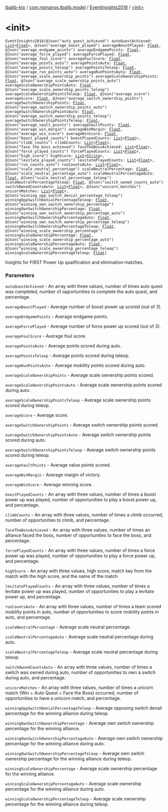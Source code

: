 [tbalib-ktx](../../index.md) / [com.npmanos.tbalib.model](../index.md) / [EventInsights2018](index.md) / [&lt;init&gt;](./-init-.md)

# &lt;init&gt;

`EventInsights2018(@Json("auto_quest_achieved") autoQuestAchieved: `[`List`](https://kotlinlang.org/api/latest/jvm/stdlib/kotlin.collections/-list/index.html)`<`[`Float`](https://kotlinlang.org/api/latest/jvm/stdlib/kotlin/-float/index.html)`>, @Json("average_boost_played") averageBoostPlayed: `[`Float`](https://kotlinlang.org/api/latest/jvm/stdlib/kotlin/-float/index.html)`, @Json("average_endgame_points") averageEndgamePoints: `[`Float`](https://kotlinlang.org/api/latest/jvm/stdlib/kotlin/-float/index.html)`, @Json("average_force_played") averageForcePlayed: `[`Float`](https://kotlinlang.org/api/latest/jvm/stdlib/kotlin/-float/index.html)`, @Json("average_foul_score") averageFoulScore: `[`Float`](https://kotlinlang.org/api/latest/jvm/stdlib/kotlin/-float/index.html)`, @Json("average_points_auto") averagePointsAuto: `[`Float`](https://kotlinlang.org/api/latest/jvm/stdlib/kotlin/-float/index.html)`, @Json("average_points_teleop") averagePointsTeleop: `[`Float`](https://kotlinlang.org/api/latest/jvm/stdlib/kotlin/-float/index.html)`, @Json("average_run_points_auto") averageRunPointsAuto: `[`Float`](https://kotlinlang.org/api/latest/jvm/stdlib/kotlin/-float/index.html)`, @Json("average_scale_ownership_points") averageScaleOwnershipPoints: `[`Float`](https://kotlinlang.org/api/latest/jvm/stdlib/kotlin/-float/index.html)`, @Json("average_scale_ownership_points_auto") averageScaleOwnershipPointsAuto: `[`Float`](https://kotlinlang.org/api/latest/jvm/stdlib/kotlin/-float/index.html)`, @Json("average_scale_ownership_points_teleop") averageScaleOwnershipPointsTeleop: `[`Float`](https://kotlinlang.org/api/latest/jvm/stdlib/kotlin/-float/index.html)`, @Json("average_score") averageScore: `[`Float`](https://kotlinlang.org/api/latest/jvm/stdlib/kotlin/-float/index.html)`, @Json("average_switch_ownership_points") averageSwitchOwnershipPoints: `[`Float`](https://kotlinlang.org/api/latest/jvm/stdlib/kotlin/-float/index.html)`, @Json("average_switch_ownership_points_auto") averageSwitchOwnershipPointsAuto: `[`Float`](https://kotlinlang.org/api/latest/jvm/stdlib/kotlin/-float/index.html)`, @Json("average_switch_ownership_points_teleop") averageSwitchOwnershipPointsTeleop: `[`Float`](https://kotlinlang.org/api/latest/jvm/stdlib/kotlin/-float/index.html)`, @Json("average_vault_points") averageVaultPoints: `[`Float`](https://kotlinlang.org/api/latest/jvm/stdlib/kotlin/-float/index.html)`, @Json("average_win_margin") averageWinMargin: `[`Float`](https://kotlinlang.org/api/latest/jvm/stdlib/kotlin/-float/index.html)`, @Json("average_win_score") averageWinScore: `[`Float`](https://kotlinlang.org/api/latest/jvm/stdlib/kotlin/-float/index.html)`, @Json("boost_played_counts") boostPlayedCounts: `[`List`](https://kotlinlang.org/api/latest/jvm/stdlib/kotlin.collections/-list/index.html)`<`[`Float`](https://kotlinlang.org/api/latest/jvm/stdlib/kotlin/-float/index.html)`>, @Json("climb_counts") climbCounts: `[`List`](https://kotlinlang.org/api/latest/jvm/stdlib/kotlin.collections/-list/index.html)`<`[`Float`](https://kotlinlang.org/api/latest/jvm/stdlib/kotlin/-float/index.html)`>, @Json("face_the_boss_achieved") faceTheBossAchieved: `[`List`](https://kotlinlang.org/api/latest/jvm/stdlib/kotlin.collections/-list/index.html)`<`[`Float`](https://kotlinlang.org/api/latest/jvm/stdlib/kotlin/-float/index.html)`>, @Json("force_played_counts") forcePlayedCounts: `[`List`](https://kotlinlang.org/api/latest/jvm/stdlib/kotlin.collections/-list/index.html)`<`[`Float`](https://kotlinlang.org/api/latest/jvm/stdlib/kotlin/-float/index.html)`>, @Json("high_score") highScore: `[`List`](https://kotlinlang.org/api/latest/jvm/stdlib/kotlin.collections/-list/index.html)`<`[`String`](https://kotlinlang.org/api/latest/jvm/stdlib/kotlin/-string/index.html)`>, @Json("levitate_played_counts") levitatePlayedCounts: `[`List`](https://kotlinlang.org/api/latest/jvm/stdlib/kotlin.collections/-list/index.html)`<`[`Float`](https://kotlinlang.org/api/latest/jvm/stdlib/kotlin/-float/index.html)`>, @Json("run_counts_auto") runCountsAuto: `[`List`](https://kotlinlang.org/api/latest/jvm/stdlib/kotlin.collections/-list/index.html)`<`[`Float`](https://kotlinlang.org/api/latest/jvm/stdlib/kotlin/-float/index.html)`>, @Json("scale_neutral_percentage") scaleNeutralPercentage: `[`Float`](https://kotlinlang.org/api/latest/jvm/stdlib/kotlin/-float/index.html)`, @Json("scale_neutral_percentage_auto") scaleNeutralPercentageAuto: `[`Float`](https://kotlinlang.org/api/latest/jvm/stdlib/kotlin/-float/index.html)`, @Json("scale_neutral_percentage_teleop") scaleNeutralPercentageTeleop: `[`Float`](https://kotlinlang.org/api/latest/jvm/stdlib/kotlin/-float/index.html)`, @Json("switch_owned_counts_auto") switchOwnedCountsAuto: `[`List`](https://kotlinlang.org/api/latest/jvm/stdlib/kotlin.collections/-list/index.html)`<`[`Float`](https://kotlinlang.org/api/latest/jvm/stdlib/kotlin/-float/index.html)`>, @Json("unicorn_matches") unicornMatches: `[`List`](https://kotlinlang.org/api/latest/jvm/stdlib/kotlin.collections/-list/index.html)`<`[`Float`](https://kotlinlang.org/api/latest/jvm/stdlib/kotlin/-float/index.html)`>, @Json("winning_opp_switch_denial_percentage_teleop") winningOppSwitchDenialPercentageTeleop: `[`Float`](https://kotlinlang.org/api/latest/jvm/stdlib/kotlin/-float/index.html)`, @Json("winning_own_switch_ownership_percentage") winningOwnSwitchOwnershipPercentage: `[`Float`](https://kotlinlang.org/api/latest/jvm/stdlib/kotlin/-float/index.html)`, @Json("winning_own_switch_ownership_percentage_auto") winningOwnSwitchOwnershipPercentageAuto: `[`Float`](https://kotlinlang.org/api/latest/jvm/stdlib/kotlin/-float/index.html)`, @Json("winning_own_switch_ownership_percentage_teleop") winningOwnSwitchOwnershipPercentageTeleop: `[`Float`](https://kotlinlang.org/api/latest/jvm/stdlib/kotlin/-float/index.html)`, @Json("winning_scale_ownership_percentage") winningScaleOwnershipPercentage: `[`Float`](https://kotlinlang.org/api/latest/jvm/stdlib/kotlin/-float/index.html)`, @Json("winning_scale_ownership_percentage_auto") winningScaleOwnershipPercentageAuto: `[`Float`](https://kotlinlang.org/api/latest/jvm/stdlib/kotlin/-float/index.html)`, @Json("winning_scale_ownership_percentage_teleop") winningScaleOwnershipPercentageTeleop: `[`Float`](https://kotlinlang.org/api/latest/jvm/stdlib/kotlin/-float/index.html)`)`

Insights for FIRST Power Up qualification and elimination matches.

### Parameters

`autoQuestAchieved` - An array with three values, number of times auto quest was completed, number of opportunities to complete the auto quest, and percentage.

`averageBoostPlayed` - Average number of boost power up scored (out of 3).

`averageEndgamePoints` - Average endgame points.

`averageForcePlayed` - Average number of force power up scored (out of 3).

`averageFoulScore` - Average foul score.

`averagePointsAuto` - Average points scored during auto.

`averagePointsTeleop` - Average points scored during teleop.

`averageRunPointsAuto` - Average mobility points scored during auto.

`averageScaleOwnershipPoints` - Average scale ownership points scored.

`averageScaleOwnershipPointsAuto` - Average scale ownership points scored during auto.

`averageScaleOwnershipPointsTeleop` - Average scale ownership points scored during teleop.

`averageScore` - Average score.

`averageSwitchOwnershipPoints` - Average switch ownership points scored.

`averageSwitchOwnershipPointsAuto` - Average switch ownership points scored during auto.

`averageSwitchOwnershipPointsTeleop` - Average switch ownership points scored during teleop.

`averageVaultPoints` - Average value points scored.

`averageWinMargin` - Average margin of victory.

`averageWinScore` - Average winning score.

`boostPlayedCounts` - An array with three values, number of times a boost power up was played, number of opportunities to play a boost power up, and percentage.

`climbCounts` - An array with three values, number of times a climb occurred, number of opportunities to climb, and percentage.

`faceTheBossAchieved` - An array with three values, number of times an alliance faced the boss, number of opportunities to face the boss, and percentage.

`forcePlayedCounts` - An array with three values, number of times a force power up was played, number of opportunities to play a force power up, and percentage.

`highScore` - An array with three values, high score, match key from the match with the high score, and the name of the match

`levitatePlayedCounts` - An array with three values, number of times a levitate power up was played, number of opportunities to play a levitate power up, and percentage.

`runCountsAuto` - An array with three values, number of times a team scored mobility points in auto, number of opportunities to score mobility points in auto, and percentage.

`scaleNeutralPercentage` - Average scale neutral percentage.

`scaleNeutralPercentageAuto` - Average scale neutral percentage during auto.

`scaleNeutralPercentageTeleop` - Average scale neutral percentage during teleop.

`switchOwnedCountsAuto` - An array with three values, number of times a switch was owned during auto, number of opportunities to own a switch during auto, and percentage.

`unicornMatches` - An array with three values, number of times a unicorn match (Win + Auto Quest + Face the Boss) occurred, number of opportunities to have a unicorn match, and percentage.

`winningOppSwitchDenialPercentageTeleop` - Average opposing switch denail percentage for the winning alliance during teleop.

`winningOwnSwitchOwnershipPercentage` - Average own switch ownership percentage for the winning alliance.

`winningOwnSwitchOwnershipPercentageAuto` - Average own switch ownership percentage for the winning alliance during auto.

`winningOwnSwitchOwnershipPercentageTeleop` - Average own switch ownership percentage for the winning alliance during teleop.

`winningScaleOwnershipPercentage` - Average scale ownership percentage for the winning alliance.

`winningScaleOwnershipPercentageAuto` - Average scale ownership percentage for the winning alliance during auto.

`winningScaleOwnershipPercentageTeleop` - Average scale ownership percentage for the winning alliance during teleop.